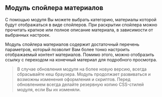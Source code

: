 ## Модуль спойлера материалов

С помощью модуля Вы можете выбрать категорию, материалы которой будут отображаться в виде спойлеров. При раскрытии спойлера можно прочитать краткое или полное описание материала, в зависимости от выбранных настроек.

Модуль спойлера материалов содержит достаточный перечень параметров, который позволит Вам более тонко настроить отображаемый контент материалов. Помимо этого, можно отобразить ссылку с переходом на конечный материал для подробного просмотра.

> В случае обновления модуля на более новую версию, всегда сбрасывайте кеш браузера. Модуль продолжает развиваться и возможны изменения оформления и скриптов. Перед обновлением всегда делайте резервную копию CSS-стилей модуля, если Вы их изменяли.

